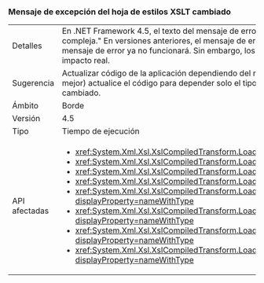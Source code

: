### <a name="xslt-style-sheet-exception-message-changed"></a>Mensaje de excepción del hoja de estilos XSLT cambiado

|   |   |
|---|---|
|Detalles|En .NET Framework 4.5, el texto del mensaje de error cuando un archivo XSLT es demasiado complejo es &quot;la hoja de estilos es demasiado compleja.&quot; En versiones anteriores, el mensaje de error fue &quot;error de compilación de XSLT.&quot; El código de aplicación que se base en el texto del mensaje de error ya no funcionará. Sin embargo, los tipos de excepción siguen siendo iguales, por lo que este cambio no debería tener ningún impacto real.|
|Sugerencia|Actualizar código de la aplicación dependiendo del mensaje de excepción de esta condición de error al esperar el nuevo mensaje, o (incluso mejor) actualice el código para depender solo el tipo de excepción (<xref:System.Xml.Xsl.XsltException?displayProperty=name>), que no ha cambiado.|
|Ámbito|Borde|
|Versión|4.5|
|Tipo|Tiempo de ejecución|
|API afectadas|<ul><li><xref:System.Xml.Xsl.XslCompiledTransform.Load(System.String)?displayProperty=nameWithType></li><li><xref:System.Xml.Xsl.XslCompiledTransform.Load(System.Type)?displayProperty=nameWithType></li><li><xref:System.Xml.Xsl.XslCompiledTransform.Load(System.Xml.XmlReader)?displayProperty=nameWithType></li><li><xref:System.Xml.Xsl.XslCompiledTransform.Load(System.Xml.XPath.IXPathNavigable)?displayProperty=nameWithType></li><li><xref:System.Xml.Xsl.XslCompiledTransform.Load(System.Reflection.MethodInfo,System.Byte[],System.Type[])?displayProperty=nameWithType></li><li><xref:System.Xml.Xsl.XslCompiledTransform.Load(System.String,System.Xml.Xsl.XsltSettings,System.Xml.XmlResolver)?displayProperty=nameWithType></li><li><xref:System.Xml.Xsl.XslCompiledTransform.Load(System.Xml.XmlReader,System.Xml.Xsl.XsltSettings,System.Xml.XmlResolver)?displayProperty=nameWithType></li><li><xref:System.Xml.Xsl.XslCompiledTransform.Load(System.Xml.XPath.IXPathNavigable,System.Xml.Xsl.XsltSettings,System.Xml.XmlResolver)?displayProperty=nameWithType></li></ul>|

